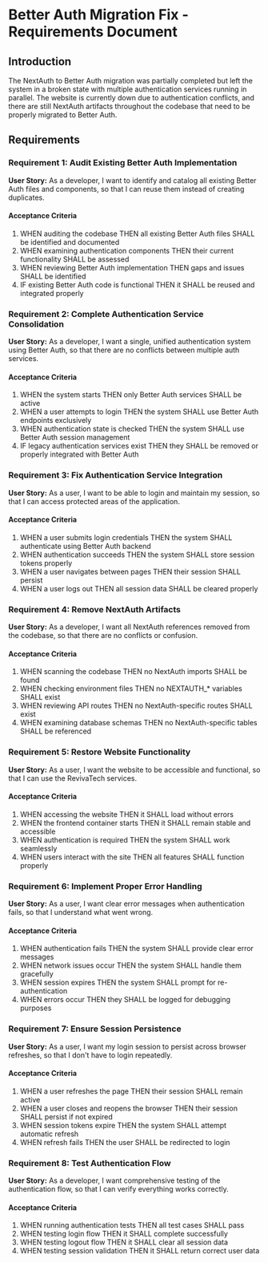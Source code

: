 # Better Auth Migration Fix - Requirements Document

## Introduction

The NextAuth to Better Auth migration was partially completed but left the system in a broken state with multiple authentication services running in parallel. The website is currently down due to authentication conflicts, and there are still NextAuth artifacts throughout the codebase that need to be properly migrated to Better Auth.

## Requirements

### Requirement 1: Audit Existing Better Auth Implementation

**User Story:** As a developer, I want to identify and catalog all existing Better Auth files and components, so that I can reuse them instead of creating duplicates.

#### Acceptance Criteria

1. WHEN auditing the codebase THEN all existing Better Auth files SHALL be identified and documented
2. WHEN examining authentication components THEN their current functionality SHALL be assessed
3. WHEN reviewing Better Auth implementation THEN gaps and issues SHALL be identified
4. IF existing Better Auth code is functional THEN it SHALL be reused and integrated properly

### Requirement 2: Complete Authentication Service Consolidation

**User Story:** As a developer, I want a single, unified authentication system using Better Auth, so that there are no conflicts between multiple auth services.

#### Acceptance Criteria

1. WHEN the system starts THEN only Better Auth services SHALL be active
2. WHEN a user attempts to login THEN the system SHALL use Better Auth endpoints exclusively
3. WHEN authentication state is checked THEN the system SHALL use Better Auth session management
4. IF legacy authentication services exist THEN they SHALL be removed or properly integrated with Better Auth

### Requirement 3: Fix Authentication Service Integration

**User Story:** As a user, I want to be able to login and maintain my session, so that I can access protected areas of the application.

#### Acceptance Criteria

1. WHEN a user submits login credentials THEN the system SHALL authenticate using Better Auth backend
2. WHEN authentication succeeds THEN the system SHALL store session tokens properly
3. WHEN a user navigates between pages THEN their session SHALL persist
4. WHEN a user logs out THEN all session data SHALL be cleared properly

### Requirement 4: Remove NextAuth Artifacts

**User Story:** As a developer, I want all NextAuth references removed from the codebase, so that there are no conflicts or confusion.

#### Acceptance Criteria

1. WHEN scanning the codebase THEN no NextAuth imports SHALL be found
2. WHEN checking environment files THEN no NEXTAUTH_* variables SHALL exist
3. WHEN reviewing API routes THEN no NextAuth-specific routes SHALL exist
4. WHEN examining database schemas THEN no NextAuth-specific tables SHALL be referenced

### Requirement 5: Restore Website Functionality

**User Story:** As a user, I want the website to be accessible and functional, so that I can use the RevivaTech services.

#### Acceptance Criteria

1. WHEN accessing the website THEN it SHALL load without errors
2. WHEN the frontend container starts THEN it SHALL remain stable and accessible
3. WHEN authentication is required THEN the system SHALL work seamlessly
4. WHEN users interact with the site THEN all features SHALL function properly

### Requirement 6: Implement Proper Error Handling

**User Story:** As a user, I want clear error messages when authentication fails, so that I understand what went wrong.

#### Acceptance Criteria

1. WHEN authentication fails THEN the system SHALL provide clear error messages
2. WHEN network issues occur THEN the system SHALL handle them gracefully
3. WHEN session expires THEN the system SHALL prompt for re-authentication
4. WHEN errors occur THEN they SHALL be logged for debugging purposes

### Requirement 7: Ensure Session Persistence

**User Story:** As a user, I want my login session to persist across browser refreshes, so that I don't have to login repeatedly.

#### Acceptance Criteria

1. WHEN a user refreshes the page THEN their session SHALL remain active
2. WHEN a user closes and reopens the browser THEN their session SHALL persist if not expired
3. WHEN session tokens expire THEN the system SHALL attempt automatic refresh
4. WHEN refresh fails THEN the user SHALL be redirected to login

### Requirement 8: Test Authentication Flow

**User Story:** As a developer, I want comprehensive testing of the authentication flow, so that I can verify everything works correctly.

#### Acceptance Criteria

1. WHEN running authentication tests THEN all test cases SHALL pass
2. WHEN testing login flow THEN it SHALL complete successfully
3. WHEN testing logout flow THEN it SHALL clear all session data
4. WHEN testing session validation THEN it SHALL return correct user data